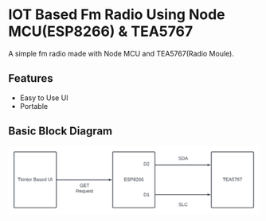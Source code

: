 
# IOT Based Fm Radio Using Node MCU(ESP8266) & TEA5767

A simple fm radio made with Node MCU and TEA5767(Radio Moule).

## Features

- Easy to Use UI
- Portable

## Basic Block Diagram

![Block Diagram](https://github.com/vikramsamak/Iot-Based-Fm-Radio/blob/e72d2c772bca971d5c26b07ced1393f7f561fff5/Block%20diagram.png)
